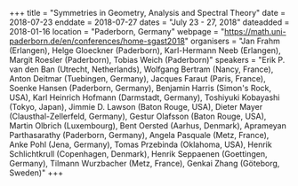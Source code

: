 +++
title = "Symmetries in Geometry, Analysis and Spectral Theory"
date = 2018-07-23
enddate = 2018-07-27
dates = "July 23 - 27, 2018"
dateadded = 2018-01-16
location = "Paderborn, Germany"
webpage = "https://math.uni-paderborn.de/en/conferences/home-sgast2018"
organisers = "Jan Frahm (Erlangen), Helge Gloeckner (Paderborn), Karl-Hermann Neeb (Erlangen), Margit Roesler (Paderborn), Tobias Weich (Paderborn)"
speakers = "Erik P. van den Ban (Utrecht, Netherlands), Wolfgang Bertram (Nancy, France), Anton Deitmar (Tuebingen, Germany), Jacques Faraut (Paris, France), Soenke Hansen (Paderborn, Germany), Benjamin Harris (Simon's Rock, USA), Karl Heinrich Hofmann (Darmstadt, Germany), Toshiyuki Kobayashi (Tokyo, Japan), Jimmie D. Lawson (Baton Rouge, USA), Dieter Mayer (Clausthal-Zellerfeld, Germany), Gestur Olafsson (Baton Rouge, USA), Martin Olbrich (Luxembourg), Bent Oersted (Aarhus, Denmark), Aprameyan Parthasarathy (Paderborn, Germany), Angela Pasquale (Metz, France), Anke Pohl (Jena, Germany), Tomas Przebinda (Oklahoma, USA), Henrik Schlichtkrull (Copenhagen, Denmark), Henrik Seppaenen (Goettingen, Germany), Tilmann Wurzbacher (Metz, France), Genkai Zhang (Göteborg, Sweden)"
+++

